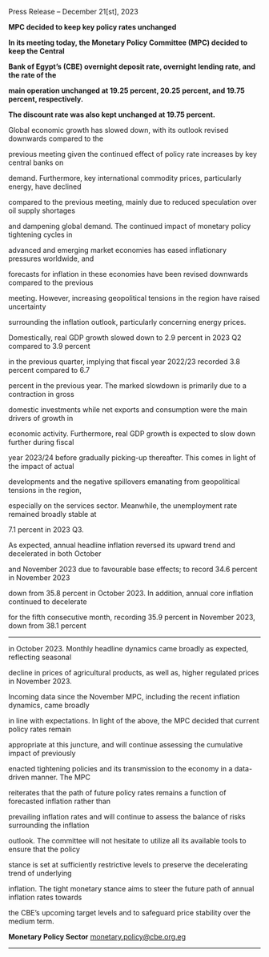 Press Release – December 21[st], 2023

**MPC decided to keep key policy rates unchanged**

**In its meeting today, the Monetary Policy Committee (MPC) decided to keep the Central**

**Bank of Egypt’s (CBE) overnight deposit rate, overnight lending rate, and the rate of the**

**main operation unchanged at 19.25 percent, 20.25 percent, and 19.75 percent, respectively.**

**The discount rate was also kept unchanged at 19.75 percent.**

Global economic growth has slowed down, with its outlook revised downwards compared to the

previous meeting given the continued effect of policy rate increases by key central banks on

demand. Furthermore, key international commodity prices, particularly energy, have declined

compared to the previous meeting, mainly due to reduced speculation over oil supply shortages

and dampening global demand. The continued impact of monetary policy tightening cycles in

advanced and emerging market economies has eased inflationary pressures worldwide, and

forecasts for inflation in these economies have been revised downwards compared to the previous

meeting. However, increasing geopolitical tensions in the region have raised uncertainty

surrounding the inflation outlook, particularly concerning energy prices.

Domestically, real GDP growth slowed down to 2.9 percent in 2023 Q2 compared to 3.9 percent

in the previous quarter, implying that fiscal year 2022/23 recorded 3.8 percent compared to 6.7

percent in the previous year. The marked slowdown is primarily due to a contraction in gross

domestic investments while net exports and consumption were the main drivers of growth in

economic activity. Furthermore, real GDP growth is expected to slow down further during fiscal

year 2023/24 before gradually picking-up thereafter. This comes in light of the impact of actual

developments and the negative spillovers emanating from geopolitical tensions in the region,

especially on the services sector. Meanwhile, the unemployment rate remained broadly stable at

7.1 percent in 2023 Q3.

As expected, annual headline inflation reversed its upward trend and decelerated in both October

and November 2023 due to favourable base effects; to record 34.6 percent in November 2023

down from 35.8 percent in October 2023. In addition, annual core inflation continued to decelerate

for the fifth consecutive month, recording 35.9 percent in November 2023, down from 38.1 percent


-----

in October 2023. Monthly headline dynamics came broadly as expected, reflecting seasonal

decline in prices of agricultural products, as well as, higher regulated prices in November 2023.

Incoming data since the November MPC, including the recent inflation dynamics, came broadly

in line with expectations. In light of the above, the MPC decided that current policy rates remain

appropriate at this juncture, and will continue assessing the cumulative impact of previously

enacted tightening policies and its transmission to the economy in a data-driven manner. The MPC

reiterates that the path of future policy rates remains a function of forecasted inflation rather than

prevailing inflation rates and will continue to assess the balance of risks surrounding the inflation

outlook. The committee will not hesitate to utilize all its available tools to ensure that the policy

stance is set at sufficiently restrictive levels to preserve the decelerating trend of underlying

inflation. The tight monetary stance aims to steer the future path of annual inflation rates towards

the CBE’s upcoming target levels and to safeguard price stability over the medium term.

**Monetary Policy Sector**
monetary.policy@cbe.org.eg


-----

